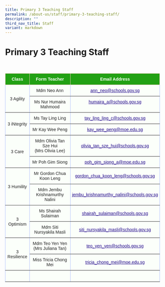```yaml
---
title: Primary 3 Teaching Staff
permalink: /about-us/staff/primary-3-teaching-staff/
description: ""
third_nav_title: Staff
variant: markdown
---
```

Primary 3 Teaching Staff
========================

<br>


<style type="text/css">
.tg  {border-collapse:collapse;border-color:#aabcfe;border-spacing:0;}
.tg td{background-color:#e8edff;border-color:#aabcfe;border-style:solid;border-width:1px;color:#669;
  font-family:Arial, sans-serif;font-size:14px;overflow:hidden;padding:10px 5px;word-break:normal;}
.tg th{background-color:#b9c9fe;border-color:#aabcfe;border-style:solid;border-width:1px;color:#039;
  font-family:Arial, sans-serif;font-size:14px;font-weight:normal;overflow:hidden;padding:10px 5px;word-break:normal;}
.tg .tg-g24l{background-color:#FBFFFA;border-color:inherit;color:#21088A;font-weight:bold;text-align:center;
  text-decoration:underline;vertical-align:top}
.tg .tg-ug26{background-color:#FBFFFA;border-color:inherit;color:#222;text-align:center;vertical-align:middle}
.tg .tg-ehgc{background-color:#22A114;border-color:#ffccc9;color:#FBFFFA;font-weight:bold;text-align:center;vertical-align:top}
.tg .tg-djmn{background-color:#FBFFFA;border-color:inherit;color:#222;text-align:center;vertical-align:middle}
.tg .tg-33ww{background-color:#FBFFFA;border-color:inherit;color:#21088A;font-weight:bold;text-align:center;
  text-decoration:underline;vertical-align:top}
</style>
<table class="tg">
<thead>
  <tr>
    <th class="tg-ehgc">Class</th>
    <th class="tg-ehgc">Form Teacher</th>
    <th class="tg-ehgc">Email Address</th>
  </tr>
</thead>
<tbody>
  <tr>
    <td class="tg-djmn" rowspan="2"><span style="color:#222;background-color:#FBFFFA">3 Agility</span></td>
    <td class="tg-djmn"><span style="color:#222;background-color:#FBFFFA">Mdm Neo Ann</span><br></td>
    <td class="tg-33ww"><a href="mailto:ann_neo@schools.gov.sg"><span style="font-weight:500;text-decoration:underline;color:#21088A">ann_neo@schools.gov.sg</span></a><br></td>
  </tr>
  <tr>
    <td class="tg-ug26"><span style="color:#222;background-color:#FBFFFA">Ms Nur Humaira Mahmood</span></td>
    <td class="tg-g24l"><a href="mailto:humaira_a@schools.gov.sg"><span style="font-weight:500;text-decoration:underline;color:#21088A">humaira_a@schools.gov.sg</span></a><br></td>
  </tr>
  <tr>
    <td class="tg-djmn" rowspan="2"><span style="color:#222;background-color:#FBFFFA">3 iNtegrity</span></td>
    <td class="tg-ug26"><span style="color:#222;background-color:#FBFFFA">Ms Tay Ling Ling</span></td>
    <td class="tg-g24l"><a href="mailto:tay_ling_ling_c@schools.gov.sg"><span style="font-weight:500;text-decoration:underline;color:#21088A">tay_ling_ling_c@schools.gov.sg</span></a><br></td>
  </tr>
  <tr>
    <td class="tg-ug26"><span style="color:#222;background-color:#FBFFFA">Mr	Kay Wee Peng</span><br></td>
    <td class="tg-g24l"><a href="mailto:kay_wee_peng@moe.edu.sg"><span style="font-weight:500;text-decoration:underline;color:#21088A">kay_wee_peng@moe.edu.sg</span></a><br></td>
  </tr>
  <tr>
    <td class="tg-djmn" rowspan="2"><span style="color:#222;background-color:#FBFFFA">3 Care</span></td>
    <td class="tg-djmn"><span style="color:#222;background-color:#FBFFFA">Mdm	Olivia Tan Sze Hui<br>(Mrs Olivia Lee)</span><br></td>
    <td class="tg-djmn"><a href="mailto:olivia_tan_sze_hui@schools.gov.sg"><span style="font-weight:500;text-decoration:underline;color:#21088A">olivia_tan_sze_hui@schools.gov.sg</span></a></td>
  </tr>
  <tr>
    <td class="tg-ug26"><span style="color:#222;background-color:#FBFFFA">Mr Poh Gim Siong
</span><br></td>
    <td class="tg-djmn"><a href="mailto:poh_gim_siong_a@moe.edu.sg"><span style="font-weight:500;text-decoration:underline;color:#21088A">poh_gim_siong_a@moe.edu.sg</span></a><br></td>
  </tr>
  <tr>
    <td class="tg-djmn" rowspan="2"><span style="color:#222;background-color:#FBFFFA">3 Humility</span></td>
    <td class="tg-djmn"><span style="color:#222;background-color:#FBFFFA">Mr Gordon Chua Koon Leng</span><br></td>
    <td class="tg-djmn"><a href="mailto:gordon_chua_koon_leng@schools.gov.sg"><span style="font-weight:500;text-decoration:underline;color:#21088A">gordon_chua_koon_leng@schools.gov.sg</span></a><br></td>
  </tr>
  <tr>
    <td class="tg-ug26"><span style="color:#222;background-color:#FBFFFA">Mdm Jembu Krishnamurthy Nalini</span><br></td>
    <td class="tg-djmn"><a href="mailto:jembu_krishnamurthy_nalini@schools.gov.sg"><span style="font-weight:500;text-decoration:underline;color:#21088A">jembu_krishnamurthy_nalini@schools.gov.sg</span></a><br></td>
  </tr>
 
  <tr>
    <td class="tg-djmn" rowspan="2"><span style="color:#222;background-color:#FBFFFA">3 Optimism</span></td>
    <td class="tg-djmn"><span style="color:#222;background-color:#FBFFFA">Ms Shairah Sulaiman </span></td>
    <td class="tg-33ww" style="text-align: center; vertical-align: middle;"><a href="mailto:shairah_sulaiman@schools.gov.sg"><span style="font-weight:500;text-decoration:underline;color:#21088A">shairah_sulaiman@schools.gov.sg</span></a></td>
  </tr>
  <tr>
    <td class="tg-ug26"><span style="color:#222;background-color:#FBFFFA">Mdm Siti Nursyakila Masli</span><br></td>
    <td class="tg-djmn"><a href="mailto:siti_nursyakila_masli@schools.gov.sg"><span style="font-weight:500;text-decoration:underline;color:#21088A">siti_nursyakila_masli@schools.gov.sg</span></a></td>
  </tr><tr>
    <td class="tg-djmn" rowspan="2"><span style="color:#222;background-color:#FBFFFA">3 Resilience</span></td>
    <td class="tg-djmn"><span style="color:#222;background-color:#FBFFFA">Mdm Teo Yen Yen<br> (Mrs Juliana Tan)</span><br></td>
    <td class="tg-33ww" style="text-align: center; vertical-align: middle;"><a href="mailto:teo_yen_yen@schools.gov.sg"><span style="font-weight:500;text-decoration:underline;color:#21088A">teo_yen_yen@schools.gov.sg</span></a></td>
  </tr>
  <tr>
    <td class="tg-ug26"><span style="color:#222;background-color:#FBFFFA">Miss Tricia Chong Mei
</span><br></td>
    <td class="tg-djmn"><a href="mailto:tricia_chong_mei@schools.gov.sg"><span style="font-weight:500;text-decoration:underline;color:#21088A">tricia_chong_mei@moe.edu.sg</span></a></td>
  </tr>
	<tr>
    <td class="tg-djmn"><span style="color:#222;background-color:#FBFFFA"></span></td>
    <td class="tg-djmn"><span style="color:#222;background-color:#FBFFFA"></span><br></td>
    <td class="tg-33ww"></td>
  </tr>
</tbody>
</table>